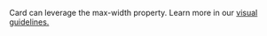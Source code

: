 Card can leverage the max-width property. Learn more in our <a href="https://playbook.powerapp.cloud/visual_guidelines" target="_blank">visual guidelines.</a> 
